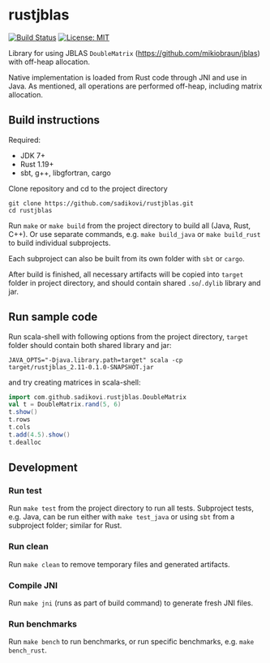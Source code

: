 # rustjblas

[![Build Status](https://travis-ci.org/sadikovi/rustjblas.svg?branch=master)](https://travis-ci.org/sadikovi/rustjblas)
[![License: MIT](https://img.shields.io/badge/License-MIT-blue.svg)](https://opensource.org/licenses/MIT)

Library for using JBLAS `DoubleMatrix` (https://github.com/mikiobraun/jblas) with off-heap
allocation.

Native implementation is loaded from Rust code through JNI and use in Java. As mentioned, all
operations are performed off-heap, including matrix allocation.

## Build instructions
Required:
- JDK 7+
- Rust 1.19+
- sbt, g++, libgfortran, cargo

Clone repository and cd to the project directory
```
git clone https://github.com/sadikovi/rustjblas.git
cd rustjblas
```

Run `make` or `make build` from the project directory to build all (Java, Rust, C++). Or use
separate commands, e.g. `make build_java` or `make build_rust` to build individual subprojects.

Each subproject can also be built from its own folder with `sbt` or `cargo`.

After build is finished, all necessary artifacts will be copied into `target` folder in project
directory, and should contain shared `.so`/`.dylib` library and jar.

## Run sample code
Run scala-shell with following options from the project directory, `target` folder should contain
both shared library and jar:
```
JAVA_OPTS="-Djava.library.path=target" scala -cp target/rustjblas_2.11-0.1.0-SNAPSHOT.jar
```

and try creating matrices in scala-shell:
```scala
import com.github.sadikovi.rustjblas.DoubleMatrix
val t = DoubleMatrix.rand(5, 6)
t.show()
t.rows
t.cols
t.add(4.5).show()
t.dealloc
```

## Development

### Run test
Run `make test` from the project directory to run all tests. Subproject tests, e.g. Java, can be run
either with `make test_java` or using `sbt` from a subproject folder; similar for Rust.

### Run clean
Run `make clean` to remove temporary files and generated artifacts.

### Compile JNI
Run `make jni` (runs as part of build command) to generate fresh JNI files.

### Run benchmarks
Run `make bench` to run benchmarks, or run specific benchmarks, e.g. `make bench_rust`.
